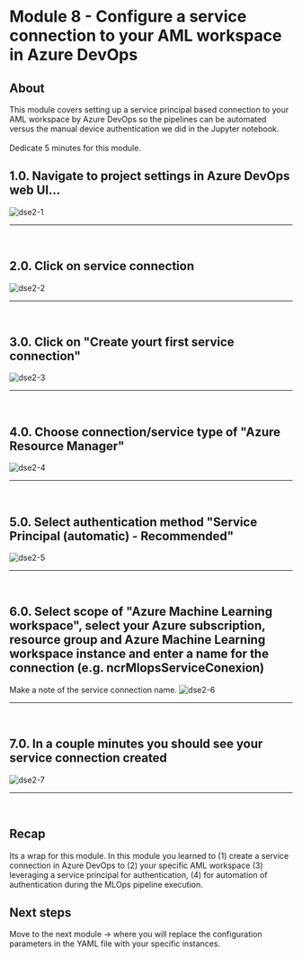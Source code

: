 
# Module 8 - Configure a service connection to your AML workspace in Azure DevOps

## About
This module covers setting up a service principal based connection to your AML workspace by Azure DevOps so the pipelines can be automated versus the manual device authentication we did in the Jupyter notebook.
<br><br>Dedicate 5 minutes for this module.

## 1.0. Navigate to project settings in Azure DevOps web UI...

![dse2-1](../images/0001-create-service-connection-01.png)
<br>
<hr>
<br>

## 2.0. Click on service connection

![dse2-2](../images/0001-create-service-connection-02.png)
<br>
<hr>
<br>

## 3.0. Click on "Create yourt first service connection"

![dse2-3](../images/0001-create-service-connection-03.png)
<br>
<hr>
<br>

## 4.0. Choose connection/service type of "Azure Resource Manager"

![dse2-4](../images/0001-create-service-connection-04.png)
<br>
<hr>
<br>

## 5.0. Select authentication method "Service Principal (automatic) - Recommended"

![dse2-5](../images/0001-create-service-connection-05.png)
<br>
<hr>
<br>

## 6.0. Select scope of "Azure Machine Learning workspace", select your Azure subscription, resource group and Azure Machine Learning workspace instance and enter a name for the connection (e.g. ncrMlopsServiceConexion)

Make a note of the service connection name.
![dse2-6](../images/0001-create-service-connection-06.png)
<br>
<hr>
<br>

## 7.0. In a couple minutes you should see your service connection created

![dse2-7](../images/0001-create-service-connection-07.png)
<br>
<hr>
<br>

## Recap
Its a wrap for this module.  In this module you learned to (1) create a service connection in Azure DevOps to (2) your specific AML workspace (3) leveraging a service principal for authentication, (4) for automation of authentication during the MLOps pipeline execution.

## Next steps
Move to the next module -> where you will replace the configuration parameters in the YAML file with your specific instances.
<br>






